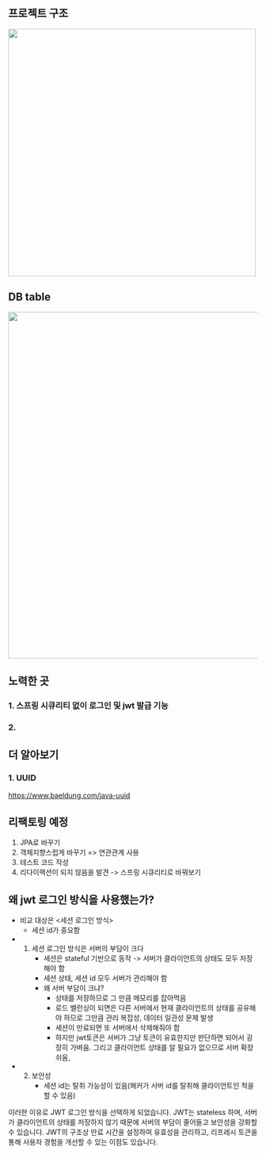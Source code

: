 ## 프로젝트 구조
<img width=500 src="https://postfiles.pstatic.net/MjAyNDA4MjFfMjYg/MDAxNzI0MjM0NTUzNjc5.QIEfGgbysrA2cXmXPqGcYOzDAzZO84K-hc8vdLZ-1Fog.8qnvdEr1QAZmgj5Fz7kqv33JZUhghqgRdFbzspKfdnkg.JPEG/Untitled_Design-001.jpg?type=w966" />

## DB table
<img width=700 src="https://postfiles.pstatic.net/MjAyNDA4MjFfMTk5/MDAxNzI0MjI5MzI4NjE1.NapBYRYcBqqy7K6mr7OsRdsZlW-l9U1veqQQ1H_OIEIg.9R72hmgXI07svrTuGCcnDNLA1eU7QO-m4cCDHA8BJOIg.PNG/MZBeeper_(1).png?type=w966" />

## 노력한 곳
### 1. 스프링 시큐리티 없이 로그인 및 jwt 발급 기능
### 2. 


## 더 알아보기
### 1. UUID
https://www.baeldung.com/java-uuid

## 리팩토링 예정
1. JPA로 바꾸기
2. 객체지향스럽게 바꾸기 => 연관관계 사용
3. 테스트 코드 작성
4. 리다이렉션이 되지 않음을 발견 -> 스프링 시큐리티로 바꿔보기 


## 왜 jwt 로그인 방식을 사용했는가?
- 비교 대상은 <세션 로그인 방식>
  - 세션 id가 중요함 
- 1) 세션 로그인 방식은 서버의 부담이 크다
     - 세션은 stateful 기반으로 동작 -> 서버가 클라이언트의 상태도 모두 저장해야 함 
     - 세션 상태, 세션 id 모두 서버가 관리해야 함
     - 왜 서버 부담이 크냐?
       - 상태를 저장하므로 그 만큼 메모리를 잡아먹음
       - 로드 밸런싱이 되면은 다른 서버에서 현재 클라이언트의 상태를 공유해야 하므로 그만큼 관리 복잡성, 데이터 일관성 문제 발생 
       - 세션이 만료되면 또 서버에서 삭제해줘야 함
       - 하지만 jwt토큰은 서버가 그냥 토큰이 유효한지만 판단하면 되어서 굉장히 가벼움. 그리고 클라이언트 상태를 알 필요가 없으므로 서버 확장 쉬움, 
- 2) 보안성
     - 세션 id는 탈취 가능성이 있음(해커가 서버 id를 탈취해 클라이언트인 척을 할 수 있음)
    
이러한 이유로 JWT 로그인 방식을 선택하게 되었습니다. JWT는 stateless 하며, 서버가 클라이언트의 상태를 저장하지 않기 때문에 서버의 부담이 줄어들고 보안성을 강화할 수 있습니다. JWT의 구조상 만료 시간을 설정하여 유효성을 관리하고, 리프레시 토큰을 통해 사용자 경험을 개선할 수 있는 이점도 있습니다.
